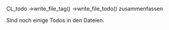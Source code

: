 CL_todo ->write_file_tag() ->write_file_todo()  zusammenfassen



Sind noch einige Todos in den Dateien.
